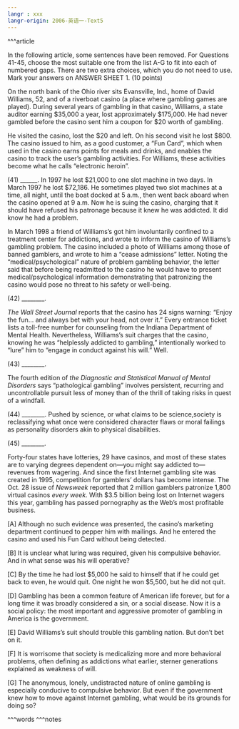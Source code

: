 ```yaml
---
langr : xxx
langr-origin: 2006-英语一-Text5
---
```


^^^article

In the following article, some sentences have been removed. For Questions 41-45, choose the most suitable one from the list A-G to fit into each of numbered gaps. There are two extra choices, which you do not need to use. Mark your answers on ANSWER SHEET 1. (10 points)

On the north bank of the Ohio river sits Evansville, Ind., home of David Williams, 52, and of a riverboat casino (a place where gambling games are played). During several years of gambling in that casino, Williams, a state auditor earning $35,000 a year, lost approximately $175,000. He had never gambled before the casino sent him a coupon for $20 worth of gambling.

He visited the casino, lost the $20 and left. On his second visit he lost $800. The casino issued to him, as a good customer, a “Fun Card”, which when used in the casino earns points for meals and drinks, and enables the casino to track the user’s gambling activities. For Williams, these activities become what he calls “electronic heroin”.

(41) ______. In 1997 he lost $21,000 to one slot machine in two days. In March 1997 he lost $72,186. He sometimes played two slot machines at a time, all night, until the boat docked at 5 a.m., then went back aboard when the casino opened at 9 a.m. Now he is suing the casino, charging that it should have refused his patronage because it knew he was addicted. It did know he had a problem.

In March 1998 a friend of Williams’s got him involuntarily confined to a treatment center for addictions, and wrote to inform the casino of Williams’s gambling problem. The casino included a photo of Williams among those of banned gamblers, and wrote to him a “cease admissions” letter. Noting the “medical/psychological” nature of problem gambling behavior, the letter said that before being readmitted to the casino he would have to present medical/psychological information demonstrating that patronizing the casino would pose no threat to his safety or well-being.

(42) ________.

_The Wall Street Journal_ reports that the casino has 24 signs warning: “Enjoy the fun... and always bet with your head, not over it.” Every entrance ticket lists a toll-free number for counseling from the Indiana Department of Mental Health. Nevertheless, Williams’s suit charges that the casino, knowing he was “helplessly addicted to gambling,” intentionally worked to “lure” him to “engage in conduct against his will.” Well.

(43) ________.

The fourth edition of _the Diagnostic and Statistical Manual of Mental Disorders_ says “pathological gambling” involves persistent, recurring and uncontrollable pursuit less of money than of the thrill of taking risks in quest of a windfall.

(44) ________. Pushed by science, or what claims to be science,society is reclassifying what once were considered character flaws or moral failings as personality disorders akin to physical disabilities.

(45) ________.

Forty-four states have lotteries, 29 have casinos, and most of these states are to varying degrees dependent on—you might say addicted to—revenues from wagering. And since the first Internet gambling site was created in 1995, competition for gamblers’ dollars has become intense. The Oct. 28 issue of _Newsweek_ reported that 2 million gamblers patronize 1,800 virtual casinos _every week_. With $3.5 billion being lost on Internet wagers this year, gambling has passed pornography as the Web’s most profitable business.

[A] Although no such evidence was presented, the casino’s marketing department continued to pepper him with mailings. And he entered the casino and used his Fun Card without being detected.

[B] It is unclear what luring was required, given his compulsive behavior. And in what sense was his will operative?

[C] By the time he had lost $5,000 he said to himself that if he could get back to even, he would quit. One night he won $5,500, but he did not quit.

[D] Gambling has been a common feature of American life forever, but for a long time it was broadly considered a sin, or a social disease. Now it is a social policy: the most important and aggressive promoter of gambling in America is the government.

[E] David Williams’s suit should trouble this gambling nation. But don’t bet on it.

[F] It is worrisome that society is medicalizing more and more behavioral problems, often defining as addictions what earlier, sterner generations explained as weakness of will.

[G] The anonymous, lonely, undistracted nature of online gambling is especially conducive to compulsive behavior. But even if the government knew how to move against Internet gambling, what would be its grounds for doing so?




^^^words
^^^notes